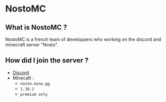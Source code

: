 # NostoMC

## What is NostoMC ?

NostoMC is a french team of developpers who working on the discord and minecraft server "Nosto".

## How did I join the server ?

- [Discord](https://discord.io/Nosto)
- Minecaft : 
  - `nosto.mine.gg`
  - `1.18.2`
  - `premium only`
